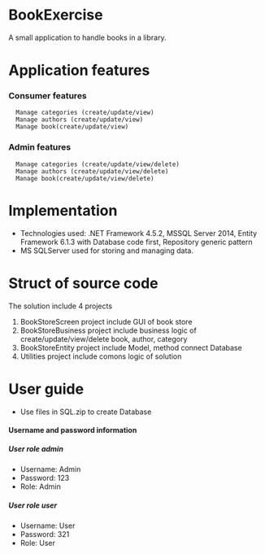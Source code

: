 # BookExercise
A small application to handle books in a library. 
# Application features
### Consumer features
      Manage categories (create/update/view)
      Manage authors (create/update/view)
      Manage book(create/update/view)
### Admin features
      Manage categories (create/update/view/delete)
      Manage authors (create/update/view/delete)
      Manage book(create/update/view/delete)
# Implementation
  - Technologies used: .NET Framework 4.5.2, MSSQL Server 2014, Entity Framework 6.1.3 with Database code first, Repository generic pattern
  - MS SQLServer used for storing and managing data.
# Struct of source code
  The solution include 4 projects
  1. BookStoreScreen project include GUI of book store
  2. BookStoreBusiness project include business logic of create/update/view/delete book, author, category
  3. BookStoreEntity project include Model, method connect Database
  4. Utilities project include comons logic of solution
# User guide
  - Use files in SQL.zip to create Database
  #### Username and password information
  ##### User role admin
  - Username: Admin
  - Password: 123
  - Role: Admin
  ##### User role user
  - Username: User
  - Password: 321
  - Role: User
